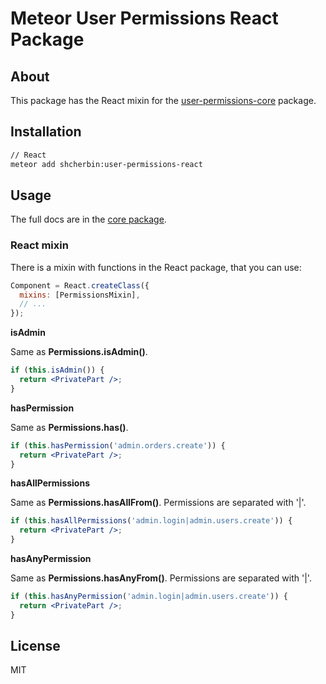 # Meteor User Permissions React Package

## About

This package has the React mixin for the [user-permissions-core](https://atmospherejs.com/shcherbin/user-permissions-core) package.

## Installation

```sh
// React
meteor add shcherbin:user-permissions-react
```

## Usage

The full docs are in the [core package](https://atmospherejs.com/shcherbin/user-permissions-core).

### React mixin

There is a mixin with functions in the React package, that you can use:

```js
Component = React.createClass({
  mixins: [PermissionsMixin],
  // ...
});
```

**isAdmin**

Same as **Permissions.isAdmin()**.

```jsx
if (this.isAdmin()) {
  return <PrivatePart />;
}
```

**hasPermission**

Same as **Permissions.has()**.

```jsx
if (this.hasPermission('admin.orders.create')) {
  return <PrivatePart />;
}
```

**hasAllPermissions**

Same as **Permissions.hasAllFrom()**. Permissions are separated with '|'.

```jsx
if (this.hasAllPermissions('admin.login|admin.users.create')) {
  return <PrivatePart />;
}
```

**hasAnyPermission**

Same as **Permissions.hasAnyFrom()**. Permissions are separated with '|'.

```jsx
if (this.hasAnyPermission('admin.login|admin.users.create')) {
  return <PrivatePart />;
}
```

## License

MIT